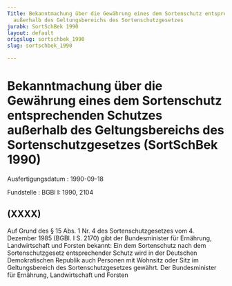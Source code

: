 ```yaml
---
Title: Bekanntmachung über die Gewährung eines dem Sortenschutz entsprechenden Schutzes
  außerhalb des Geltungsbereichs des Sortenschutzgesetzes
jurabk: SortSchBek 1990
layout: default
origslug: sortschbek_1990
slug: sortschbek_1990

---
```


# Bekanntmachung über die Gewährung eines dem Sortenschutz entsprechenden Schutzes außerhalb des Geltungsbereichs des Sortenschutzgesetzes (SortSchBek 1990)

Ausfertigungsdatum
:   1990-09-18

Fundstelle
:   BGBl I: 1990, 2104



## (XXXX)

Auf Grund des § 15 Abs. 1 Nr. 4 des Sortenschutzgesetzes vom 4. Dezember 1985 (BGBl. I S. 2170) gibt der Bundesminister für Ernährung, Landwirtschaft und Forsten bekannt:
Ein dem Sortenschutz nach dem Sortenschutzgesetz entsprechender Schutz wird in der Deutschen Demokratischen Republik auch Personen mit Wohnsitz oder Sitz im Geltungsbereich des Sortenschutzgesetzes gewährt.
Der Bundesminister für Ernährung, Landwirtschaft und Forsten

